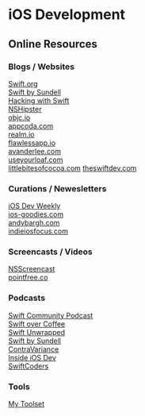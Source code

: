 # iOS Development

## Online Resources

### Blogs / Websites

[Swift.org](https://swift.org)\
[Swift by Sundell](https://www.swiftbysundell.com)\
[Hacking with Swift](https://www.hackingwithswift.com)\
[NSHipster](https://nshipster.com)\
[objc.io](https://www.objc.io/blog/)\
[appcoda.com](https://www.appcoda.com/)\
[realm.io](https://realm.io/blog/)\
[flawlessapp.io](https://flawlessapp.io/blog/)\
[avanderlee.com](https://www.avanderlee.com/)\
[useyourloaf.com](https://useyourloaf.com/)\
[littlebitesofcocoa.com](https://littlebitesofcocoa.com/)
[theswiftdev.com](https://theswiftdev.com)

### Curations / Newesletters

[iOS Dev Weekly](https://iosdevweekly.com)\
[ios-goodies.com](https://ios-goodies.com/)\
[andybargh.com](https://andybargh.com/)\
[indieiosfocus.com](http://indieiosfocus.com/)

### Screencasts / Videos

[NSScreencast](https://nsscreencast.com/)\
[pointfree.co](https://www.pointfree.co/)

### Podcasts

[Swift Community Podcast](https://www.swiftcommunitypodcast.org/)\
[Swift over Coffee](https://twitter.com/swiftovercoffee)\
[Swift Unwrapped](https://twitter.com/swift_unwrapped)\
[Swift by Sundell](https://www.swiftbysundell.com/podcast)\
[ContraVariance](https://contravariance.rocks)\
[Inside iOS Dev](http://insideiosdev.com)\
[SwiftCoders](https://itunes.apple.com/us/podcast/swiftcoders-weekly-interviews-with-swift-developers/id1082937962?mt=2)

### Tools

[My Toolset](https://github.com/rynaardb/TIL/blob/master/ios-development/toolset.md)
